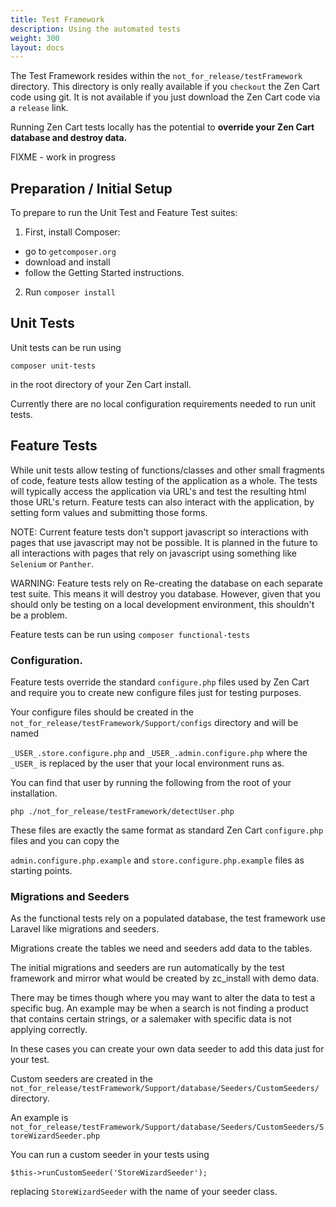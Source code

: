```yaml
---
title: Test Framework
description: Using the automated tests
weight: 300
layout: docs
---
```


The Test Framework resides within the `not_for_release/testFramework` directory. This directory is only really available
if you `checkout` the Zen Cart code using git. It is not available if you just download the Zen Cart code via a
`release` link.

Running Zen Cart tests locally has the potential to **override your Zen Cart database and destroy data.**

FIXME - work in progress

## Preparation / Initial Setup

To prepare to run the Unit Test and Feature Test suites:

1. First, install Composer:

* go to `getcomposer.org`
* download and install
* follow the Getting Started instructions.

2. Run `composer install`

## Unit Tests

Unit tests can be run using

```
composer unit-tests
```

in the root directory of your Zen Cart install.

Currently there are no local configuration requirements needed to run unit tests.

## Feature Tests

While unit tests allow testing of functions/classes and other small fragments of code, feature tests allow 
testing of the application as a whole. The tests will typically access the application via URL's and test the resulting html those URL's return.
Feature tests can also interact with the application, by setting form values and submitting those forms.

NOTE: Current feature tests don't support javascript so interactions with pages that use javascript may not be possible.
It is planned in the future to all interactions with pages that rely on javascript using something like `Selenium` or `Panther`.

WARNING: Feature tests rely on Re-creating the database on each separate test suite. This means it will destroy you database. 
However, given that you should only be testing on a local development environment, this shouldn't be a problem.

Feature tests can be run using `composer functional-tests`

### Configuration.

Feature tests override the standard `configure.php` files used by Zen Cart and require you to create new configure files just for testing purposes.

Your configure files should be created in the `not_for_release/testFramework/Support/configs` directory and will be named 

`_USER_.store.configure.php` and `_USER_.admin.configure.php` where the `_USER_` is replaced by 
the user that your local environment runs as.

You can find that user by running the following from the root of your installation.

`php ./not_for_release/testFramework/detectUser.php`

These files are exactly the same format as standard Zen Cart `configure.php` files and you can copy the 

`admin.configure.php.example` and `store.configure.php.example` files as starting points.

### Migrations and Seeders

As the functional tests rely on a populated database, the test framework use Laravel like 
migrations and seeders.

Migrations create the tables we need and seeders add data to the tables. 

The initial migrations and seeders are run automatically by the test framework and mirror what 
would be created by zc_install with demo data.

There may be times though where you may want to alter the data to test a specific bug. 
An example may be when a search is not finding a product that contains certain strings, 
or a salemaker with specific data is not applying correctly.

In these cases you can create your own data seeder to add this data just for your test.

Custom seeders are created in the `not_for_release/testFramework/Support/database/Seeders/CustomSeeders/` directory.

An example is `not_for_release/testFramework/Support/database/Seeders/CustomSeeders/StoreWizardSeeder.php`

You can run a custom seeder in your tests using 

`$this->runCustomSeeder('StoreWizardSeeder');`

replacing `StoreWizardSeeder` with the name of your seeder class.

